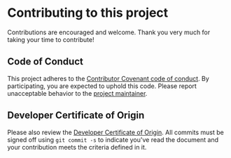 # Contributing to this project

Contributions are encouraged and welcome. Thank you very much for taking your time to contribute!


## Code of Conduct
This project adheres to the [Contributor Covenant code of conduct](http://contributor-covenant.org/version/1/4/). By participating, you are expected to uphold this code. Please report unacceptable behavior to the [project maintainer](mailto:help@luzifer.io).

## Developer Certificate of Origin
Please also review the [Developer Certificate of Origin](https://developercertificate.org/). All commits must be signed off using `git commit -s` to indicate you've read the document and your contribution meets the criteria defined in it.
